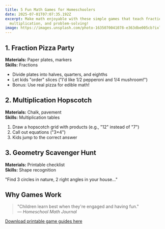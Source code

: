 ```yaml
---
title: 5 Fun Math Games for Homeschoolers
date: 2025-07-01T07:07:35.192Z
excerpt: Make math enjoyable with these simple games that teach fractions,
  multiplication, and problem-solving!
image: https://images.unsplash.com/photo-1635070041078-e363dbe005cb?ixlib=rb-4.0.3&ixid=M3wxMjA3fDB8MHxwaG90by1wYWdlfHx8fGVufDB8fHx8fA%3D%3D&auto=format&fit=crop&w=1000&q=80
---
```

## 1. Fraction Pizza Party

**Materials:** Paper plates, markers\
**Skills:** Fractions  

* Divide plates into halves, quarters, and eighths  
* Let kids "order" slices ("I'd like 1/2 pepperoni and 1/4 mushroom!")  
* Bonus: Use real pizza for edible math!

## 2. Multiplication Hopscotch

**Materials:** Chalk, pavement\
**Skills:** Multiplication tables  

1. Draw a hopscotch grid with products (e.g., "12" instead of "7")  
2. Call out equations ("3×4")  
3. Kids jump to the correct answer  

## 3. Geometry Scavenger Hunt

**Materials:** Printable checklist\
**Skills:** Shape recognition  

"Find 3 circles in nature, 2 right angles in your house..."  

## Why Games Work

> "Children learn best when they're engaged and having fun."\
> *— Homeschool Math Journal*

[Download printable game guides here](#)